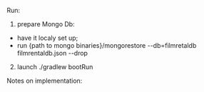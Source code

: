 Run:
1. prepare Mongo Db:
 - have it localy set up;
 - run  {path to mongo binaries}/mongorestore --db=filmretaldb filmrentaldb.json --drop
2. launch  ./gradlew bootRun

Notes on implementation:
